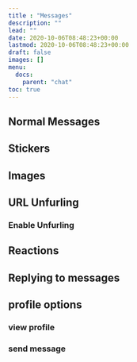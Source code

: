 ```yaml
---
title : "Messages"
description: ""
lead: ""
date: 2020-10-06T08:48:23+00:00
lastmod: 2020-10-06T08:48:23+00:00
draft: false
images: []
menu:
  docs:
    parent: "chat"
toc: true
---
```


## Normal Messages
## Stickers
## Images
## URL Unfurling
### Enable Unfurling
## Reactions
## Replying to messages
## profile options
### view profile
### send message

